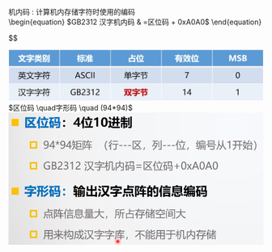 机内码 : 计算机内存储字符时使用的编码<br>
\begin{equation}
$GB2312 汉字机内码 & =区位码 + 0xA0A0$
\end{equation}

$$

![](../photo/Pasted%20image%2020240729172951.png)
  $区位码 \quad字形码 \quad (94*94)$
![](../photo/Pasted%20image%2020240729174823.png)
